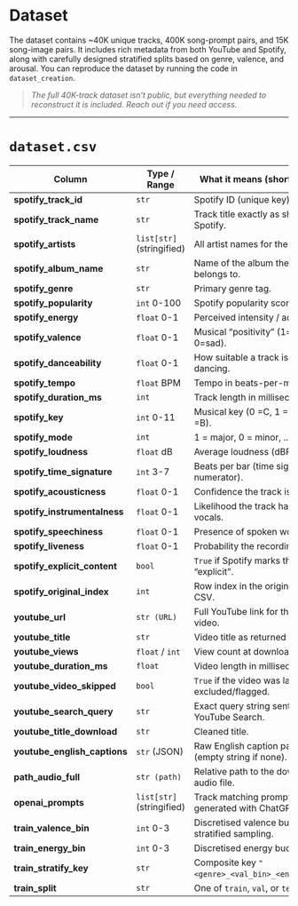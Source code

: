 
# Dataset
The dataset contains ~40K unique tracks, 400K song-prompt pairs, and 15K song-image pairs. It includes rich metadata from both YouTube and Spotify, along with carefully designed stratified splits based on genre, valence, and arousal. You can reproduce the dataset by running the code in `dataset_creation`.
> *The full 40K-track dataset isn’t public, but everything needed to reconstruct it is included. Reach out if you need access.*

---
# `dataset.csv`

| Column                         | Type / Range       | What it means (short & sweet)                       |
| ------------------------------ | ------------------ |-----------------------------------------------------|
| **spotify\_track\_id**         | `str`              | Spotify ID (unique key).                            |
| **spotify\_track\_name**       | `str`              | Track title exactly as shown on Spotify.            |
| **spotify\_artists**           | `list[str]` (stringified) | All artist names for the track.                     |
| **spotify\_album\_name**       | `str`              | Name of the album the track belongs to.             |
| **spotify\_genre**             | `str`              | Primary genre tag.                                  |
| **spotify\_popularity**        | `int` 0-100        | Spotify popularity score.                           |
| **spotify\_energy**            | `float` 0-1        | Perceived intensity / activity level.               |
| **spotify\_valence**           | `float` 0-1        | Musical “positivity” (1=happy, 0=sad).              |
| **spotify\_danceability**      | `float` 0-1        | How suitable a track is for dancing.                |
| **spotify\_tempo**             | `float` BPM        | Tempo in beats-per-minute.                          |
| **spotify\_duration\_ms**      | `int`              | Track length in milliseconds.                       |
| **spotify\_key**               | `int` 0-11         | Musical key (0 =C, 1 =C♯/D♭ … 11 =B).               |
| **spotify\_mode**              | `int`              | 1 = major, 0 = minor, ...                           |
| **spotify\_loudness**          | `float` dB         | Average loudness (dBFS).                            |
| **spotify\_time\_signature**   | `int` 3-7          | Beats per bar (time signature numerator).           |
| **spotify\_acousticness**      | `float` 0-1        | Confidence the track is acoustic.                   |
| **spotify\_instrumentalness**  | `float` 0-1        | Likelihood the track has *no* vocals.               |
| **spotify\_speechiness**       | `float` 0-1        | Presence of spoken words.                           |
| **spotify\_liveness**          | `float` 0-1        | Probability the recording is live.                  |
| **spotify\_explicit\_content** | `bool`             | `True` if Spotify marks the track “explicit”.       |
| **spotify\_original\_index**   | `int`              | Row index in the original Spotify CSV.              |
| **youtube\_url**               | `str (URL)`        | Full YouTube link for the chosen video.             |
| **youtube\_title**             | `str`              | Video title as returned by the API.                 |
| **youtube\_views**             | `float` / `int`    | View count at download time.                        |
| **youtube\_duration\_ms**      | `float`            | Video length in milliseconds.                       |
| **youtube\_video\_skipped**    | `bool`             | `True` if the video was later excluded/flagged.     |
| **youtube\_search\_query**     | `str`              | Exact query string sent to YouTube Search.          |
| **youtube\_title\_download**   | `str`              | Cleaned title.                                      |
| **youtube\_english\_captions** | `str` (JSON)       | Raw English caption payload (empty string if none). |
| **path\_audio\_full**          | `str (path)`       | Relative path to the downloaded audio file.         |
| **openai\_prompts**            | `list[str]` (stringified) | Track matching prompts generated with ChatGPT.      |
| **train\_valence\_bin**        | `int` 0-3          | Discretised valence bucket for stratified sampling. |
| **train\_energy\_bin**         | `int` 0-3          | Discretised energy bucket.                          |
| **train\_stratify\_key**       | `str`              | Composite key `"<genre>_<val_bin>_<energy_bin>"`.   |
| **train\_split**               | `str`              | One of `train`, `val`, or `test`.                   |
